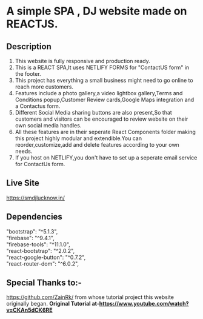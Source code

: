 # A simple SPA , DJ website made on REACTJS. 

## Description
1. This website is fully responsive and production ready.
2. This is a REACT SPA,It uses NETLIFY FORMS for "ContactUS form" in the footer.
3. This project has everything a small business might need to go online to reach more customers.
4. Features include a photo gallery,a video lightbox gallery,Terms and Conditions popup,Customer Review cards,Google Maps integration and a Contactus form.
5. Different Social Media sharing buttons are also present,So that customers and visitors can be encouraged to review website on their own social media handles.
5. All these features are in their seperate React Components folder making this project highly modular and extendible.You can reorder,customize,add and delete features according to your own needs. 
6. If you host on NETLIFY,you don't have to set up a seperate email service for ContactUs form. 

## Live Site
https://smdjlucknow.in/<br />

## Dependencies
"bootstrap": "^5.1.3",<br />
"firebase": "^9.4.1",<br />
"firebase-tools": "^11.1.0",<br />
"react-bootstrap": "^2.0.2",<br />
"react-google-button": "^0.7.2",<br />
"react-router-dom": "^6.0.2",<br />

## Special Thanks to:-
https://github.com/ZainRk/ from whose tutorial project this website originally began.
<b>Original Tutorial at-https://www.youtube.com/watch?v=CKAn5dCK6RE</b>

